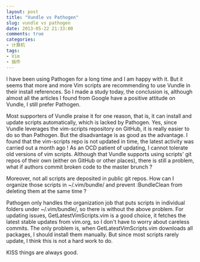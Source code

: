```yaml
---
layout: post
title: "Vundle vs Pathogen"
slug: vundle vs pathogen
date: 2013-05-22 21:33:00
comments: true
categories:
- 计算机
tags:
- Vim
- 插件
---
```

I have been using Pathogen for a long time and I am happy with it. But it seems that more and more Vim scripts are recommending to use Vundle in their install references. So I made a study today, the conclusion is, although almost all the articles I found from Google have a positive attitude on Vundle, I still prefer Pathogen.

Most supporters of Vundle praise it for one reason, that is, it can install and update scripts automatically, which is lacked by Pathogen. Yes, since Vundle leverages the vim-scripts repository on GitHub, it is really easier to do so than Pathogen. But the disadvantage is as good as the advantage. I found that the vim-scripts repo is not updated in time, the latest activity was carried out a month ago ! As an OCD patient of updating, I cannot tolerate old versions of vim scripts. Although that Vundle supports using scripts' git repos of their own (either on GitHub or other places), there is still a problem, what if authors commit broken code to the master brunch ?

Moreover, not all scripts are deposited in public git repos. How can I organize those scripts in ~/.vim/bundle/ and prevent :BundleClean from deleting them at the same time ?

Pathogen only handles the organization job that puts scripts in individual folders under ~/.vim/bundle/, so there is without the above problem. For updating issues, GetLatestVimScripts.vim is a good choice, it fetches the latest stable updates from vim.org, so I don't have to worry about careless commits. The only problem is, when GetLatestVimScripts.vim downloads all packages, I should install them manually. But since most scripts rarely update, I think this is not a hard work to do.

KISS things are always good.
